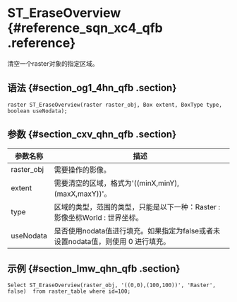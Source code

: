 # S​T\_EraseOverview {#reference_sqn_xc4_qfb .reference}

清空一个raster对象的指定区域。

## 语法 {#section_og1_4hn_qfb .section}

```
raster ST_EraseOverview(raster raster_obj, Box extent, BoxType type,  boolean useNodata);
```

## 参数 {#section_cxv_qhn_qfb .section}

|参数名称|描述|
|----|--|
|raster\_obj|需要操作的影像。|
|extent|需要清空的区域，格式为'\(\(minX,minY\),\(maxX,maxY\)\)'。|
|type|区域的类型，范围的类型，只能是以下一种：Raster : 影像坐标World : 世界坐标。|
|useNodata|是否使用nodata值进行填充。如果指定为false或者未设置nodata值，则使用 0 进行填充。|

## 示例 {#section_lmw_qhn_qfb .section}

```
Select ST_EraseOverview(raster_obj, '((0,0),(100,100))', 'Raster', false)  from raster_table where id=100;
```

